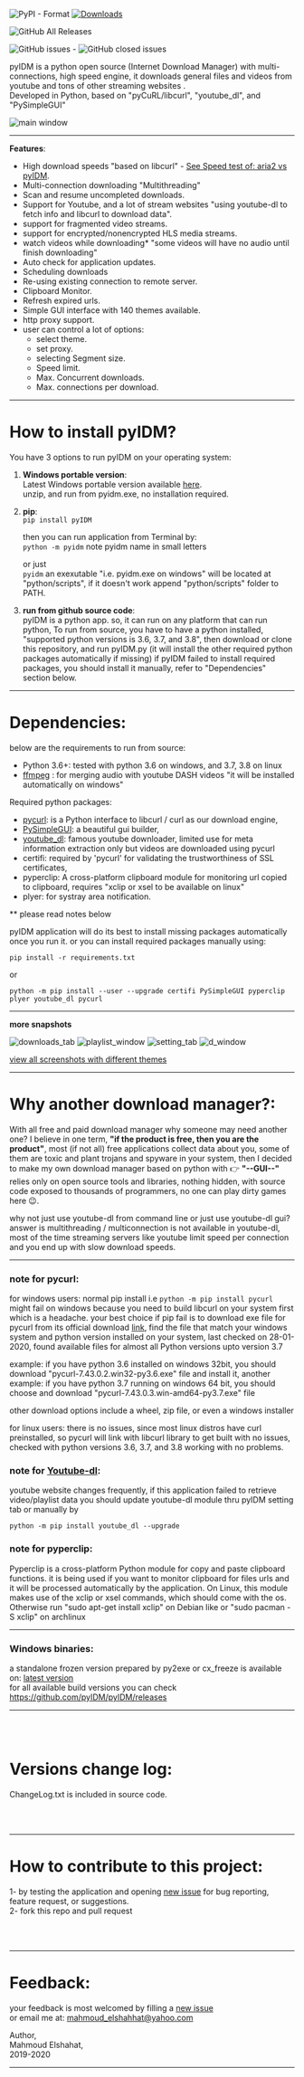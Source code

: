 ![PyPI - Format](https://img.shields.io/pypi/format/pyidm?color=grey&label=PyPI) [![Downloads](https://pepy.tech/badge/pyidm)](https://pepy.tech/project/pyidm)

![GitHub All Releases](https://img.shields.io/github/downloads/pyidm/pyidm/total?color=blue&label=GitHub%20Releases)

![GitHub issues](https://img.shields.io/github/issues-raw/pyidm/pyidm?color=blue) - ![GitHub closed issues](https://img.shields.io/github/issues-closed-raw/pyidm/pyidm?color=blue)


pyIDM is a python open source (Internet Download Manager) 
with multi-connections, high speed engine, 
it downloads general files and videos from youtube and tons of other streaming websites . <br>
Developed in Python, based on "pyCuRL/libcurl", "youtube_dl", and "PySimpleGUI"

![main window](https://user-images.githubusercontent.com/58998813/74996093-4edbb480-545b-11ea-9b3c-a5b12740d21f.gif)

---
**Features**:
* High download speeds "based on libcurl"   -  [See Speed test of: aria2 vs pyIDM](https://user-images.githubusercontent.com/58998813/74993622-361bd080-5454-11ea-8bda-173bfcf16349.gif).
* Multi-connection downloading "Multithreading"
* Scan and resume uncompleted downloads.
* Support for Youtube, and a lot of stream websites "using youtube-dl to fetch info and libcurl to download data".
* support for fragmented video streams.
* support for encrypted/nonencrypted HLS media streams.
* watch videos while downloading*   "some videos will have no audio until finish downloading"
* Auto check for application updates.
* Scheduling downloads
* Re-using existing connection to remote server.
* Clipboard Monitor.
* Refresh expired urls.
* Simple GUI interface with 140 themes available.
* http proxy support.
* user can control a lot of options:
    - select theme.
    - set proxy.
    - selecting Segment size.
    - Speed limit.
    - Max. Concurrent downloads.
    - Max. connections per download.


---
# How to install pyIDM?
You have 3 options to run pyIDM on your operating system:

1. **Windows portable version**:<br>
Latest Windows portable version available [here](https://github.com/pyIDM/pyIDM/releases/latest). <br>
unzip, and run from pyidm.exe, no installation required.

2. **pip**:<br>
    `pip install pyIDM`
    
    then you can run application from Terminal by:<br>
    `python -m pyidm`          note pyidm name in small letters 

    or just<br>
    `pyidm`        an exexutable "i.e. pyidm.exe on windows" will be located at "python/scripts", if it doesn't work append "python/scripts" folder to PATH. 


3. **run from github source code**:<br>
pyIDM is a python app. so, it can run on any platform that can run python, 
To run from source, you have to have a python installed, "supported python versions is 3.6, 3.7, and 3.8", then download or clone this repository, and run pyIDM.py (it will install the other required python packages automatically if missing)
if pyIDM failed to install required packages, you should install it manually, refer to "Dependencies" section below.

---

# Dependencies:
below are the requirements to run from source:
- Python 3.6+: tested with python 3.6 on windows, and 3.7, 3.8 on linux
- [ffmpeg](https://www.ffmpeg.org/) : for merging audio with youtube DASH videos "it will be installed automatically on windows"

Required python packages: 
- [pycurl](http://pycurl.io/docs/latest/index.html): is a Python interface to libcurl / curl as our download engine,
- [PySimpleGUI](https://github.com/PySimpleGUI/PySimpleGUI): a beautiful gui builder, 
- [youtube_dl](https://github.com/ytdl-org/youtube-dl): famous youtube downloader, limited use for meta information extraction only but videos are downloaded using pycurl 
- certifi: required by 'pycurl' for validating the trustworthiness of SSL certificates,
- pyperclip: A cross-platform clipboard module for monitoring url copied to clipboard, requires "xclip or xsel to be available on linux"
- plyer: for systray area notification.


** please read notes below


pyIDM application will do its best to install missing packages automatically once you run it. or you can install required packages manually using:

```
pip install -r requirements.txt
```
or
```
python -m pip install --user --upgrade certifi PySimpleGUI pyperclip plyer youtube_dl pycurl
```



---

**more snapshots**

![downloads_tab](https://user-images.githubusercontent.com/37757246/71418538-a0daa680-2673-11ea-82a8-e10e0ca673bd.PNG)
![playlist_window](https://user-images.githubusercontent.com/58998813/71775076-22d7a300-2f83-11ea-8011-b45f2f2605f4.png)
![setting_tab](https://user-images.githubusercontent.com/58998813/74783222-e4d1dc80-52ad-11ea-80b9-26741fe97a17.png)
![d_window](https://user-images.githubusercontent.com/37757246/71418539-a0daa680-2673-11ea-8073-0c217fff7e9a.png)


[view all screenshots with different themes](https://github.com/pyIDM/pyIDM/issues/13)


---
# Why another download manager?:
With all free and paid download manager why someone may need another one?
I believe in one term, **"if the product is free, then you are the product"**, most (if not all) free applications collect data about you, some of them are toxic and plant trojans and spyware in your system, then I decided to make my own download manager based on python with 👉 **"--GUI--"** relies only on open source tools and libraries, nothing hidden, with source code exposed to thousands of programmers, no one can play dirty games here 😉.

why not just use youtube-dl from command line or just use youtube-dl gui? answer is multithreading / multiconnection is not available in youtube-dl, most of the time streaming servers like youtube limit speed per connection and you end up with slow download speeds.

---

### note for pycurl: <br>
for windows users:
normal pip install i.e `python -m pip install pycurl` might fail on windows because you need to build libcurl on your system first which is a headache. 
your best choice if pip fail is to download exe file for pycurl from its official download [link](https://dl.bintray.com/pycurl/pycurl/), find the file that match your windows system and python version installed on your system, last checked on 28-01-2020, found available files for almost all Python versions upto version 3.7

example: if you have python 3.6 installed on windows 32bit, you should download "pycurl-7.43.0.2.win32-py3.6.exe" file and install it, 
another example: if you have python 3.7 running on windows 64 bit, you should choose and download "pycurl-7.43.0.3.win-amd64-py3.7.exe" file

other download options include a wheel, zip file, or even a windows installer

for linux users:
there is no issues, since most linux distros have curl preinstalled, so pycurl will link with libcurl library to get built with no issues, checked with python versions 3.6, 3.7, and 3.8 working with no problems.
<br>


### note for [Youtube-dl](https://github.com/ytdl-org/youtube-dl): <br>
youtube website changes frequently, if this application failed to retrieve video/playlist data
you should update youtube-dl module thru pyIDM setting tab or manually by
```
python -m pip install youtube_dl --upgrade
```

### note for pyperclip: <br>
Pyperclip is a cross-platform Python module for copy and paste clipboard functions. it is being used if you want to monitor clipboard for files urls and it will be processed automatically by the application.
On Linux, this module makes use of the xclip or xsel commands, which should come with the os. Otherwise run "sudo apt-get install xclip" on Debian like or "sudo pacman -S xclip" on archlinux

---

### Windows binaries: <br>
a standalone frozen version prepared by py2exe or cx_freeze is available on: [latest version](https://github.com/pyIDM/pyIDM/releases/latest) <br>
for all available build versions you can check https://github.com/pyIDM/pyIDM/releases



---

<br><br>

# Versions change log:
ChangeLog.txt is included in source code.




<br><br>

---
# How to contribute to this project:
1- by testing the application and opening [new issue](https://github.com/pyIDM/pyIDM/issues/new) for bug reporting, feature request, or suggestions. <br>
2- fork this repo and pull request

<br><br>

---


# Feedback:
your feedback is most welcomed by filling a [new issue](https://github.com/pyIDM/pyIDM/issues/new) <br>
or email me at: mahmoud_elshahhat@yahoo.com <br>

Author, <br>
Mahmoud Elshahat, <br>
2019-2020

---